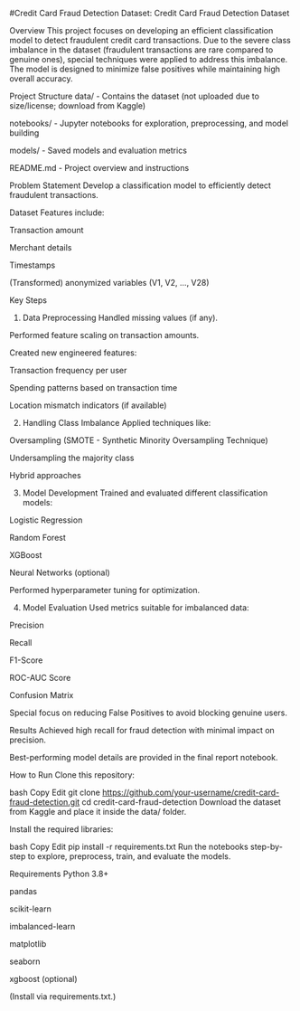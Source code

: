 #Credit Card Fraud Detection
Dataset: Credit Card Fraud Detection Dataset

Overview
This project focuses on developing an efficient classification model to detect fraudulent credit card transactions.
Due to the severe class imbalance in the dataset (fraudulent transactions are rare compared to genuine ones), special techniques were applied to address this imbalance.
The model is designed to minimize false positives while maintaining high overall accuracy.

Project Structure
data/ - Contains the dataset (not uploaded due to size/license; download from Kaggle)

notebooks/ - Jupyter notebooks for exploration, preprocessing, and model building

models/ - Saved models and evaluation metrics

README.md - Project overview and instructions

Problem Statement
Develop a classification model to efficiently detect fraudulent transactions.

Dataset Features include:

Transaction amount

Merchant details

Timestamps

(Transformed) anonymized variables (V1, V2, ..., V28)

Key Steps
1. Data Preprocessing
Handled missing values (if any).

Performed feature scaling on transaction amounts.

Created new engineered features:

Transaction frequency per user

Spending patterns based on transaction time

Location mismatch indicators (if available)

2. Handling Class Imbalance
Applied techniques like:

Oversampling (SMOTE - Synthetic Minority Oversampling Technique)

Undersampling the majority class

Hybrid approaches

3. Model Development
Trained and evaluated different classification models:

Logistic Regression

Random Forest

XGBoost

Neural Networks (optional)

Performed hyperparameter tuning for optimization.

4. Model Evaluation
Used metrics suitable for imbalanced data:

Precision

Recall

F1-Score

ROC-AUC Score

Confusion Matrix

Special focus on reducing False Positives to avoid blocking genuine users.

Results
Achieved high recall for fraud detection with minimal impact on precision.

Best-performing model details are provided in the final report notebook.

How to Run
Clone this repository:

bash
Copy
Edit
git clone https://github.com/your-username/credit-card-fraud-detection.git
cd credit-card-fraud-detection
Download the dataset from Kaggle and place it inside the data/ folder.

Install the required libraries:

bash
Copy
Edit
pip install -r requirements.txt
Run the notebooks step-by-step to explore, preprocess, train, and evaluate the models.

Requirements
Python 3.8+

pandas

scikit-learn

imbalanced-learn

matplotlib

seaborn

xgboost (optional)

(Install via requirements.txt.)

